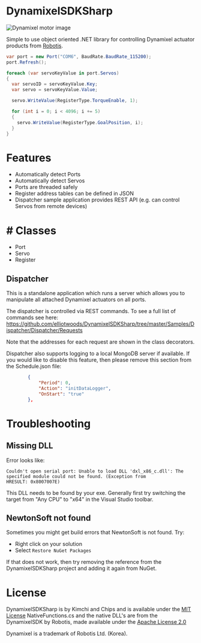 # DynamixelSDKSharp
![Dynamixel motor image](https://github.com/elliotwoods/DynamixelSDKSharp/blob/master/dynamixel_x_04.png?raw=true)

Simple to use object oriented .NET library for controlling Dynamixel actuator products from [Robotis](http://www.robotis.com/).

```C#
var port = new Port("COM6", BaudRate.BaudRate_115200);
port.Refresh();

foreach (var servoKeyValue in port.Servos)
{
  var servoID = servoKeyValue.Key;
  var servo = servoKeyValue.Value;

  servo.WriteValue(RegisterType.TorqueEnable, 1);

  for (int i = 0; i < 4096; i += 5)
  {
    servo.WriteValue(RegisterType.GoalPosition, i);
  }
}
```

# Features
* Automatically detect Ports
* Automatically detect Servos
* Ports are threaded safely
* Register address tables can be defined in JSON
* Dispatcher sample application provides REST API (e.g. can control Servos from remote devices)

# # Classes

* Port
* Servo
* Register

## Dispatcher

This is a standalone application which runs a server which allows you to manipulate all attached Dynamixel actuators on all ports.

The dispatcher is controlled via REST commands. To see a full list of commands see here:
https://github.com/elliotwoods/DynamixelSDKSharp/tree/master/Samples/Dispatcher/Dispatcher/Requests

Note that the addresses for each request are shown in the class decorators.

Dispatcher also supports logging to a local MongoDB server if available. If you would like to disable this feature, then please remove this section from the Schedule.json file:

```json
		{
			"Period": 0,
			"Action": "initDataLogger",
			"OnStart": "true"
		},
```

# Troubleshooting

## Missing DLL

Error looks like:

```
Couldn't open serial port: Unable to load DLL 'dxl_x86_c.dll': The specified module could not be found. (Exception from
HRESULT: 0x8007007E)
```

This DLL needs to be found by your exe. Generally first try switching the target from "Any CPU" to "x64" in the Visual Studio toolbar.

## NewtonSoft not found

Sometimes you might get build errors that NewtonSoft is not found. Try:

* Right click on your solution
* Select `Restore NuGet Packages`

If that does not work, then try removing the reference from the DynamixelSDKSharp project and adding it again from NuGet.

# License

DynamixelSDKSharp is by Kimchi and Chips and is available under the [MIT License](https://github.com/elliotwoods/DynamixelSDKSharp/blob/master/LICENSE)
NativeFunctions.cs and the native DLL's are from the DynamixelSDK by Robotis, made available under the [Apache License 2.0](https://github.com/ROBOTIS-GIT/DynamixelSDK/blob/master/LICENSE)

Dynamixel is a trademark of Robotis Ltd. (Korea).
